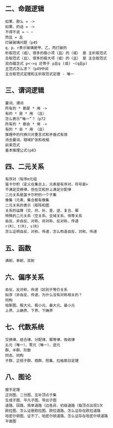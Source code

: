 ## 二、命题逻辑
	如果、那么 = ->
	如果、的话 = ->
	不得不说 = ~ ~
	而且 = 且
	打破玻璃问题（p45
	q、p、r表示玻璃是甲、乙、丙打破的
	析取范式（或）、很多的极小项（且）的（或） 是 主析取范式
	合取范式（且）、很多的极大项（或）的（且） 是 主合取范式
	双向蕴含式 p<->q 还等于 p且q (或) ~(q且p)
	主范式怎么求？（p49中间
	主合取范式定理和主析取范式定理 - 唯一
	
## 三、谓词逻辑
	量词、谓词
	所有的 * 都是 * 用 ->
	有的 * 是 * 用 （且）
	怎么表示“唯一”？（p72
	所有的 * 都会 * 用 ->
	有的 * 会 * 用 （且）
	推理中的代换只对重言式和矛盾式有效
	消去量词、辖域扩张和收缩
	前束范式
	基本推理公式(p83
	
	
##  四、二元关系
	有序对（有序m元组
	笛卡尔积（定义在集合上，元素是有序对，符号是×
	不满足交换律，但在交和并上满足分配律
	二元关系是笛卡尔积的一个子集
	像集（元素、集合都有像集
	二元关系的表示（矩阵和图
	关系的运算（交、并、补、差、逆、复合、幂
	特殊的二元关系（空关系、全域关系、恒等关系
	自反、非自反、对称、非对称、反对称、传递
	r(R)、t(R)、s(R)
	怎么证明自反、对称、传递，怎么构造自反、对称、传递
	
## 五、函数
	满射、单射、双射
	
## 六、偏序关系
	自反、反对称、传递（区别于等价关系
	拟序（非自反、传递，为什么没有对称相关的？
	同构
	哈斯图、极大元、极小元、最大元、最小元
	上界、上确界、下界、下确界
	
## 七、代数系统
	交换律、结合律、分配律、幂等律、吸收律
	幺元（唯一）、零元（唯一）、逆元
	群、半群、阶数
	同态、同构
	子群、正规子群、商群、陪集、拉格朗日定理

## 八、图论
	握手定理
	正则图、二分图、互补顶点子集
	生成子图、平凡子图、导出子图
	道路、回路、简单道路（边各异、初级道路（每顶点出现1次
	欧拉图、怎么证是欧拉图、欧拉道路、怎么证存在欧拉道路
	哈密尔顿图、证不了、哈密尔顿道路、怎么证存在哈密尔顿道路
	平面图
	
	
	
	
	
	
	
	
	
	
	
	

